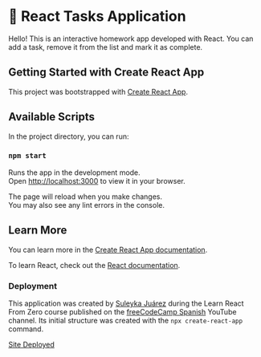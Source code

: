 # 📌 React Tasks Application

Hello! This is an interactive homework app developed with React. You can add a task, remove it from the list and mark it as complete.

## Getting Started with Create React App

This project was bootstrapped with [Create React App](https://github.com/facebook/create-react-app).

## Available Scripts

In the project directory, you can run:

### `npm start`

Runs the app in the development mode.\
Open [http://localhost:3000](http://localhost:3000) to view it in your browser.

The page will reload when you make changes.\
You may also see any lint errors in the console.

## Learn More

You can learn more in the [Create React App documentation](https://facebook.github.io/create-react-app/docs/getting-started).

To learn React, check out the [React documentation](https://reactjs.org/).

### Deployment

This application was created by [Suleyka Juárez](https://www.linkedin.com/in/suleyka-juarez-4812134a/) during the Learn React From Zero course published on the [freeCodeCamp Spanish](https://www.youtube.com/freecodecampespanol) YouTube channel. Its initial structure was created with the `npx create-react-app` command.

[Site Deployed](https://jsuleyka.github.io/react-task-app)